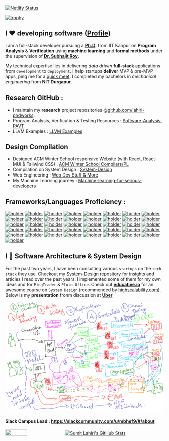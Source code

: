 [![Netlify Status](https://api.netlify.com/api/v1/badges/b7d665b3-a61d-42e1-a5d9-9916132a85dc/deploy-status)](https://app.netlify.com/sites/lahiri/deploys)

[![trophy](https://github-profile-trophy.vercel.app/?username=codersguild)](https://github.com/codersguild/codersguild)


## I ❤️ developing software ([Profile](https://lahiri.netlify.app/))

I am a full-stack developer pursuing a [**Ph.D**](https://github.com/lahiri-phdworks). from IIT Kanpur on **Program Analysis** & **Verification** using 
**machine learning** and **formal methods** under the supervision of [**Dr. Subhajit Roy**](https://www.cse.iitk.ac.in/users/subhajit/). 

My technical expertise lies in delivering *data driven* **full-stack** applications from `development` to `deployment`. I help startups **deliver** MVP & pre-MVP apps, ping me for a [quick meet](mailto:lahiri.devs@gmail.com).  I completed my bachelors in *mechanical engineering* from **NIT Durgapur**.

## Research GitHub : 

- I maintain my **research** project repositories @[github.com/lahiri-phdworks](https://github.com/lahiri-phdworks). 
- Program Analysis, Verification & Testing Resources : [Software-Analysis-PAVT](https://github.com/codersguild/Software-Analysis-PAVT)
- LLVM Examples : [LLVM Examples](https://github.com/codersguild/LLVM-Examples)

## Design Compilation

- Designed ACM Winter School responsive Website (with React, React-MUI & Tailwind CSS) : [ACM Winter School Compilers/PL](winterschool2022.cse.iitk.ac.in)
- Compilation on System Design : [System-Design](https://github.com/codersguild/System-Design/blob/master/README.md)
- Web Engineering : [Web Dev Stuff & More](https://github.com/codersguild/System-Design/blob/master/Web%20Development%20-%20Engineering/README.md)
- My Machine Learning journey : [Machine-learning-for-serious-developers](https://github.com/lahiri-phdworks/machine-learning) 

## Frameworks/Languages Proficiency :

[![holder](https://img.shields.io/badge/-JavaScript-FCAA00?style=flat-square&logo=JavaScript&logoColor=white<)](https://img.shields.io/badge/-JavaScript-FCAA00?style=flat-square&logo=JavaScript&logoColor=white<)
[![holder](https://img.shields.io/badge/-CSS-orange?style=flat-square&logo=css3&logoColor=white<)](https://img.shields.io/badge/-CSS-orange?style=flat-square&logo=css3&logoColor=white<)
[![holder](https://img.shields.io/badge/-Git-F05032?style=flat-square&logo=git&logoColor=white<)](https://img.shields.io/badge/-Git-F05032?style=flat-square&logo=git&logoColor=white<)
[![holder](https://img.shields.io/badge/-Docker-46a2f1?style=flat-square&logo=docker&logoColor=white<)](https://img.shields.io/badge/-Docker-46a2f1?style=flat-square&logo=docker&logoColor=white<)
[![holder](https://img.shields.io/badge/-Heroku-430098?style=flat-square&logo=heroku&logoColor=white<)](https://img.shields.io/badge/-Heroku-430098?style=flat-square&logo=heroku&logoColor=white<)
[![holder](https://img.shields.io/badge/-Travis-lightyellow?style=flat-square&logo=travis&logoColor=black<)](https://img.shields.io/badge/-Travis-lightyellow?style=flat-square&logo=travis&logoColor=black<)
[![holder](https://img.shields.io/badge/-JIRA-blue?style=flat-square&logo=jira&logoColor=white<)](https://img.shields.io/badge/-JIRA-blue?style=flat-square&logo=jira&logoColor=white<)
[![holder](https://img.shields.io/badge/-React-45b8d8?style=flat-square&logo=react&logoColor=white<)](https://img.shields.io/badge/-React-45b8d8?style=flat-square&logo=react&logoColor=white<)
[![holder](https://img.shields.io/badge/-Nodejs-43853d?style=flat-square&logo=Node.js&logoColor=white<)](https://img.shields.io/badge/-Nodejs-43853d?style=flat-square&logo=Node.js&logoColor=white<)
[![holder](https://img.shields.io/badge/-Redux-764ABC?style=flat-square&logo=redux&logoColor=white<)](https://img.shields.io/badge/-Redux-764ABC?style=flat-square&logo=redux&logoColor=white<)
[![holder](https://img.shields.io/badge/-MongoDB-13aa52?style=flat-square&logo=mongodb&logoColor=white<)](https://img.shields.io/badge/-MongoDB-13aa52?style=flat-square&logo=mongodb&logoColor=white<)
[![holder](https://img.shields.io/badge/-PostgreSQL-brightgreen?style=flat-square&logo=postgresql&logoColor=white<)](https://img.shields.io/badge/-PostgreSQL-brightgreen?style=flat-square&logo=postgresql&logoColor=white<)
[![holder](https://img.shields.io/badge/-TypeScript-007ACC?style=flat-square&logo=typescript&logoColor=white<)](https://img.shields.io/badge/-TypeScript-007ACC?style=flat-square&logo=typescript&logoColor=white<)
[![holder](https://img.shields.io/badge/-GraphQL-E10098?style=flat-square&logo=graphql&logoColor=white<)](https://img.shields.io/badge/-GraphQL-E10098?style=flat-square&logo=graphql&logoColor=white<)
[![holder](https://img.shields.io/badge/-NPM-CB3837?style=flat-square&logo=npm&logoColor=white<)](https://img.shields.io/badge/-NPM-CB3837?style=flat-square&logo=npm&logoColor=white<)
[![holder](https://img.shields.io/badge/-Insomnia-5849BE?style=flat-square&logo=insomnia&logoColor=white<)](https://img.shields.io/badge/-Insomnia-5849BE?style=flat-square&logo=insomnia&logoColor=white<)
[![holder](https://img.shields.io/badge/-FireBase-lightyellow?style=flat-square&logo=FIREBASE&logoColor=YELLOW<)](https://img.shields.io/badge/-FireBase-lightyellow?style=flat-square&logo=FIREBASE&logoColor=YELLOW<)
[![holder](https://img.shields.io/badge/-Golang-lightblue?style=flat-square&logo=go&logoColor=white<)](https://img.shields.io/badge/-Golang-lightblue?style=flat-square&logo=go&logoColor=white<)
[![holder](https://img.shields.io/badge/-python-lightyellow?style=flat-square&logo=python&logoColor=color<)](https://img.shields.io/badge/-python-lightyellow?style=flat-square&logo=python&logoColor=color<)
[![holder](https://img.shields.io/badge/-Git-F05032?style=flat-square&logo=git&logoColor=white<)](https://img.shields.io/badge/-Git-F05032?style=flat-square&logo=git&logoColor=white<)
[![holder](https://img.shields.io/badge/-JavaScript-FCAA00?style=flat-square&logo=JavaScript&logoColor=white<)](https://img.shields.io/badge/-JavaScript-FCAA00?style=flat-square&logo=JavaScript&logoColor=white<)
[![holder](https://img.shields.io/badge/-CSS-orange?style=flat-square&logo=css3&logoColor=white<)](https://img.shields.io/badge/-CSS-orange?style=flat-square&logo=css3&logoColor=white<)
[![holder](https://img.shields.io/badge/-Angular-red?style=flat-square&logo=angular&logoColor=white<)](https://img.shields.io/badge/-Angular-red?style=flat-square&logo=angular&logoColor=white<)
[![holder](https://img.shields.io/badge/-Nodejs-43853d?style=flat-square&logo=Node.js&logoColor=white<)](https://img.shields.io/badge/-Nodejs-43853d?style=flat-square&logo=Node.js&logoColor=white<)
[![holder](https://img.shields.io/badge/-React-45b8d8?style=flat-square&logo=react&logoColor=white<)](https://img.shields.io/badge/-React-45b8d8?style=flat-square&logo=react&logoColor=white<)
[![holder](https://img.shields.io/badge/-Redux-764ABC?style=flat-square&logo=redux&logoColor=white<)](https://img.shields.io/badge/-Redux-764ABC?style=flat-square&logo=redux&logoColor=white<)
[![holder](https://img.shields.io/badge/-JITSI-white?style=flat-square&logo=jitsi&logoColor=blue<)](https://img.shields.io/badge/-JITSI-white?style=flat-square&logo=jitsi&logoColor=blue<)
[![holder](https://img.shields.io/badge/-netlify-blue?style=flat-square&logo=netlify&logoColor=green<)](https://img.shields.io/badge/-netlify-blue?style=flat-square&logo=netlify&logoColor=green<)
[![holder](https://img.shields.io/badge/-React-45b8d8?style=flat-square&logo=react&logoColor=white<)](https://img.shields.io/badge/-React-45b8d8?style=flat-square&logo=react&logoColor=white<)
[![holder](https://img.shields.io/badge/-Nodejs-43853d?style=flat-square&logo=Node.js&logoColor=white<)](https://img.shields.io/badge/-Nodejs-43853d?style=flat-square&logo=Node.js&logoColor=white<)
[![holder](https://img.shields.io/badge/-Redux-764ABC?style=flat-square&logo=redux&logoColor=white<)](https://img.shields.io/badge/-Redux-764ABC?style=flat-square&logo=redux&logoColor=white<)
[![holder](https://img.shields.io/badge/-MongoDB-13aa52?style=flat-square&logo=mongodb&logoColor=white<)](https://img.shields.io/badge/-MongoDB-13aa52?style=flat-square&logo=mongodb&logoColor=white<)
[![holder](https://img.shields.io/badge/-PostgreSQL-brightgreen?style=flat-square&logo=postgresql&logoColor=white<)](https://img.shields.io/badge/-PostgreSQL-brightgreen?style=flat-square&logo=postgresql&logoColor=white<)
[![holder](https://img.shields.io/badge/-Golang-lightblue?style=flat-square&logo=go&logoColor=white<)](https://img.shields.io/badge/-Golang-lightblue?style=flat-square&logo=go&logoColor=white<)
[![holder](https://img.shields.io/badge/-python-lightyellow?style=flat-square&logo=python&logoColor=color<)](https://img.shields.io/badge/-python-lightyellow?style=flat-square&logo=python&logoColor=color<)
[![holder](https://img.shields.io/badge/-scala-red?style=flat-square&logo=scala&logoColor=white<)](https://img.shields.io/badge/-scala-red?style=flat-square&logo=scala&logoColor=white<)
[![holder](https://img.shields.io/badge/-React-45b8d8?style=flat-square&logo=react&logoColor=white<)](https://img.shields.io/badge/-React-45b8d8?style=flat-square&logo=react&logoColor=white<)
[![holder](https://img.shields.io/badge/-Nodejs-43853d?style=flat-square&logo=Node.js&logoColor=white<)](https://img.shields.io/badge/-Nodejs-43853d?style=flat-square&logo=Node.js&logoColor=white<)
[![holder](https://img.shields.io/badge/-Redux-764ABC?style=flat-square&logo=redux&logoColor=white<)](https://img.shields.io/badge/-Redux-764ABC?style=flat-square&logo=redux&logoColor=white<)
[![holder](https://img.shields.io/badge/-MongoDB-13aa52?style=flat-square&logo=mongodb&logoColor=white<)](https://img.shields.io/badge/-MongoDB-13aa52?style=flat-square&logo=mongodb&logoColor=white<)
[![holder](https://img.shields.io/badge/-PostgreSQL-brightgreen?style=flat-square&logo=postgresql&logoColor=white<)](https://img.shields.io/badge/-PostgreSQL-brightgreen?style=flat-square&logo=postgresql&logoColor=white<)

## I 🤩 Software Architecture & System Design

For the past two years, I have been consulting various `startups` on the `tech-stack` they use. Checkout my [System-Design](https://github.com/codersguild/System-Design/blob/master/README.md) repository for insights and articles I read over the past years. I implemented some of them for my own ideas and for `PingTrader` & `Pluto-Office`. Check out [**educative.io**](https://educative.io) for an awesome course on `System Design` (recommended by [highscalability.com](https://www.highscalability.com)). Below is my **presentation** fronm discussion at [**Uber**](https://eng.uber.com/locations/bangalore/)

![Uber Tech Presentation](https://raw.githubusercontent.com/codersguild/codersguild/master/images/uber_tech.png)

#### Slack Campus Lead : https://slackcommunity.com/u/mbhef9/#/about 

<a href="https://github.com/codersguild">
  <img align="center" height="35%" width="37%"  src="https://github-readme-stats.vercel.app/api/top-langs/?username=codersguild&show_icons=true&theme=light&line_height=30" />
</a>
<a href="https://github.com/codersguild">
 <img align="center"  height="75%" width="60%" src="https://github-readme-stats.vercel.app/api?username=codersguild&count_private=true&show_icons=true&theme=light&line_height=30" alt="Sumit Lahiri's GitHub Stats"/>
  </a>
